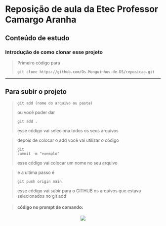 # Reposição de aula da Etec Professor Camargo Aranha
## Conteúdo de estudo
### Introdução de como clonar esse projeto

>Primeiro código para 
><pre><code>git clone https://github.com/Os-Monguinhos-de-DS/reposicao.git</code></pre>

---
## Para subir o projeto
><pre><code>git add (nome do arquivo ou pasta)</code></pre> 
>ou você poder dar <pre><code>git add .</code></pre> esse código vai seleciona todos os seus arquivos

>depois de colocar o add você vai utilizar o código <pre><code>git commit -m "exemplo"</code></pre> esse código vai colocar um nome no seu arquivo

>e a ultima passo é <pre><code>git push origin main</code></pre> esse código vai subir para o GITHUB os arquivos que estava selecionados no git add

> #### código no prompt de comando: 
<p align="center">
  <img src="https://user-images.githubusercontent.com/106358214/172008151-bfd56cdb-6954-4454-b463-e4587e50f337.png"/>
</p>
